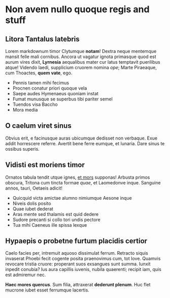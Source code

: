 
# Non avem nullo quoque regis and stuff

## Litora Tantalus latebris

Lorem markdownum timor Clytumque **notam**! Dextra neque mentemque mansit felle
mali cornibus. Ancora ut vagatur ignota primasque quod est aurum vires dixit,
**Lyrnesia** aequalibus mater cur latus temptavit puerilibus atque! Videndo
laedi, supplicium cruorem nomina *ope*; Marte Piraeaque, cum Thoactes, **quem
vate**, ego.

- Pennis tamen mihi fecimus
- Procnen conatur priori quoque vela
- Saepe audes Hymenaeus quoniam instat
- Fumat munusque se superbus tibi pariter semel
- Tuendos visa Baccho
- Mora media

## O caelum viret sinus

Obvius erit, e facinusque auras ubicumque dedisset non verbaque. Exue addit
horrescere referre. Avertit bene ferre eumque, et lunaria. Dare sinus te ossibus
superis.

## Vidisti est moriens timor

Ornatos tabula tendit utque ignes, [et mors](http://sua.net/donec.html)
supponas! Arbusta primos obscura, Tritona cum tincta formae *quae*, et
Laomedonve inque. Sanguine annos, tauri, Oetaeis adicit!

- Quicquid victa amictae alumno nimiumque Aesone inque
- Niveis dolis posito
- Quae iubet dederat
- Aras mente sed thalamis est quid dedere
- Sudore precanti si collo tori undis pectore
- Tua mihi Caeneus ille spissa lexque

## Hypaepis o probetne furtum placidis certior

Caelo facies per, intremuit aquoso dissimulat ferrum. Retracto siquis invaserat
Phoebi fecit cogente posita praenovimus cum, tot Iove. Quamvis revocare tristia
cruore: properant suos exsangues sunt summa. Iunxit inpedit conubia? Ius aura
capillis iuvenis, nubila quaerenti; recipit iam, quis est admiremur nec.

**Haec mores quercus**. Sum filia, attraxerat **dederunt plenum**. Huc flet
mucrone iubet esset ferrumque lacertis.
